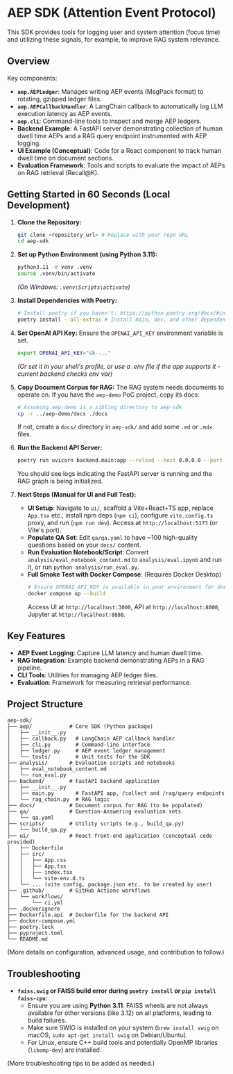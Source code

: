 # AEP SDK (Attention Event Protocol)

This SDK provides tools for logging user and system attention (focus time) and utilizing these signals, for example, to improve RAG system relevance.

## Overview

Key components:
- **`aep.AEPLedger`**: Manages writing AEP events (MsgPack format) to rotating, gzipped ledger files.
- **`aep.AEPCallbackHandler`**: A LangChain callback to automatically log LLM execution latency as AEP events.
- **`aep.cli`**: Command-line tools to inspect and merge AEP ledgers.
- **Backend Example**: A FastAPI server demonstrating collection of human dwell time AEPs and a RAG query endpoint instrumented with AEP logging.
- **UI Example (Conceptual)**: Code for a React component to track human dwell time on document sections.
- **Evaluation Framework**: Tools and scripts to evaluate the impact of AEPs on RAG retrieval (Recall@K).

## Getting Started in 60 Seconds (Local Development)

1.  **Clone the Repository:**
    ```bash
    git clone <repository_url> # Replace with your repo URL
    cd aep-sdk
    ```

2.  **Set up Python Environment (using Python 3.11):**
    ```bash
    python3.11 -m venv .venv
    source .venv/bin/activate 
    ```
    *(On Windows: `.venv\Scripts\activate`)*

3.  **Install Dependencies with Poetry:**
    ```bash
    # Install poetry if you haven't: https://python-poetry.org/docs/#installation
    poetry install --all-extras # Install main, dev, and other dependencies
    ```

4.  **Set OpenAI API Key:**
    Ensure the `OPENAI_API_KEY` environment variable is set.
    ```bash
    export OPENAI_API_KEY="sk-..."
    ```
    *(Or set it in your shell's profile, or use a .env file if the app supports it - current backend checks env var)*

5.  **Copy Document Corpus for RAG:**
    The RAG system needs documents to operate on. If you have the `aep-demo` PoC project, copy its docs:
    ```bash
    # Assuming aep-demo is a sibling directory to aep-sdk
    cp -r ../aep-demo/docs ./docs 
    ```
    If not, create a `docs/` directory in `aep-sdk/` and add some `.md` or `.mdx` files.

6.  **Run the Backend API Server:**
    ```bash
    poetry run uvicorn backend.main:app --reload --host 0.0.0.0 --port 8000
    ```
    You should see logs indicating the FastAPI server is running and the RAG graph is being initialized.

7.  **Next Steps (Manual for UI and Full Test):**
    *   **UI Setup**: Navigate to `ui/`, scaffold a Vite+React+TS app, replace `App.tsx` etc., install npm deps (`npm ci`), configure `vite.config.ts` proxy, and run (`npm run dev`). Access at `http://localhost:5173` (or Vite's port).
    *   **Populate QA Set**: Edit `qa/qa.yaml` to have ~100 high-quality questions based on your `docs/` content.
    *   **Run Evaluation Notebook/Script**: Convert `analysis/eval_notebook_content.md` to `analysis/eval.ipynb` and run it, or run `python analysis/run_eval.py`.
    *   **Full Smoke Test with Docker Compose**: (Requires Docker Desktop)
        ```bash
        # Ensure OPENAI_API_KEY is available in your environment for docker compose
        docker compose up --build
        ```
        Access UI at `http://localhost:3000`, API at `http://localhost:8000`, Jupyter at `http://localhost:8888`.

## Key Features

*   **AEP Event Logging**: Capture LLM latency and human dwell time.
*   **RAG Integration**: Example backend demonstrating AEPs in a RAG pipeline.
*   **CLI Tools**: Utilities for managing AEP ledger files.
*   **Evaluation**: Framework for measuring retrieval performance.

## Project Structure

```
aep-sdk/
├── aep/            # Core SDK (Python package)
│   ├── __init__.py
│   ├── callback.py   # LangChain AEP callback handler
│   ├── cli.py        # Command-line interface
│   ├── ledger.py     # AEP event ledger management
│   └── tests/        # Unit tests for the SDK
├── analysis/       # Evaluation scripts and notebooks
│   ├── eval_notebook_content.md
│   └── run_eval.py
├── backend/        # FastAPI backend application
│   ├── __init__.py
│   ├── main.py       # FastAPI app, /collect and /rag/query endpoints
│   └── rag_chain.py  # RAG logic
├── docs/           # Document corpus for RAG (to be populated)
├── qa/             # Question-Answering evaluation sets
│   └── qa.yaml
├── scripts/        # Utility scripts (e.g., build_qa.py)
│   └── build_qa.py
├── ui/             # React front-end application (conceptual code provided)
│   ├── Dockerfile
│   ├── src/
│   │   ├── App.css
│   │   ├── App.tsx
│   │   ├── index.tsx
│   │   └── vite-env.d.ts
│   └── ... (vite config, package.json etc. to be created by user)
├── .github/        # GitHub Actions workflows
│   └── workflows/
│       └── ci.yml
├── .dockerignore
├── Dockerfile.api  # Dockerfile for the backend API
├── docker-compose.yml
├── poetry.lock
├── pyproject.toml
└── README.md
```

(More details on configuration, advanced usage, and contribution to follow.)

## Troubleshooting

*   **`faiss.swig` or FAISS build error during `poetry install` or `pip install faiss-cpu`:**
    *   Ensure you are using **Python 3.11**. FAISS wheels are not always available for other versions (like 3.12) on all platforms, leading to build failures.
    *   Make sure SWIG is installed on your system (`brew install swig` on macOS, `sudo apt-get install swig` on Debian/Ubuntu).
    *   For Linux, ensure C++ build tools and potentially OpenMP libraries (`libomp-dev`) are installed.

(More troubleshooting tips to be added as needed.) 